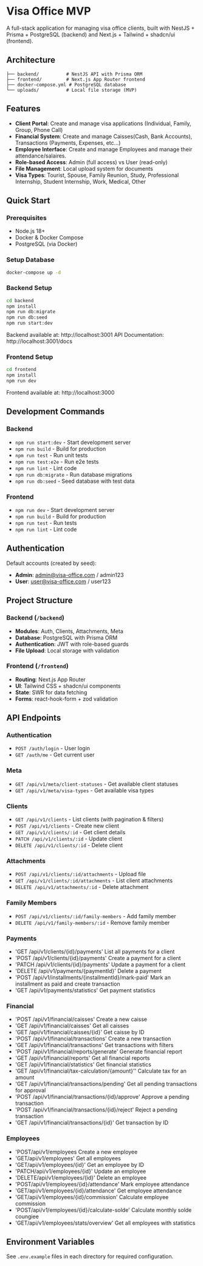 # Visa Office MVP

A full-stack application for managing visa office clients, built with NestJS + Prisma + PostgreSQL (backend) and Next.js + Tailwind + shadcn/ui (frontend).

## Architecture

```
├── backend/          # NestJS API with Prisma ORM
├── frontend/         # Next.js App Router frontend
├── docker-compose.yml # PostgreSQL database
└── uploads/          # Local file storage (MVP)
```

## Features

- **Client Portal**: Create and manage visa applications (Individual, Family, Group, Phone Call)
- **Financial System**: Create and manage Caisses(Cash, Bank Accounts), Transactions (Payments, Expenses, etc...)
- **Employee Interface**: Create and manage Employees and manage their attendance/salaires.
- **Role-based Access**: Admin (full access) vs User (read-only)
- **File Management**: Local upload system for documents
- **Visa Types**: Tourist, Spouse, Family Reunion, Study, Professional Internship, Student Internship, Work, Medical, Other

## Quick Start

### Prerequisites

- Node.js 18+
- Docker & Docker Compose
- PostgreSQL (via Docker)

### Setup Database

```bash
docker-compose up -d
```

### Backend Setup

```bash
cd backend
npm install
npm run db:migrate
npm run db:seed
npm run start:dev
```

Backend available at: http://localhost:3001
API Documentation: http://localhost:3001/docs

### Frontend Setup

```bash
cd frontend
npm install
npm run dev
```

Frontend available at: http://localhost:3000

## Development Commands

### Backend

- `npm run start:dev` - Start development server
- `npm run build` - Build for production
- `npm run test` - Run unit tests
- `npm run test:e2e` - Run e2e tests
- `npm run lint` - Lint code
- `npm run db:migrate` - Run database migrations
- `npm run db:seed` - Seed database with test data

### Frontend

- `npm run dev` - Start development server
- `npm run build` - Build for production
- `npm run test` - Run tests
- `npm run lint` - Lint code

## Authentication

Default accounts (created by seed):

- **Admin**: admin@visa-office.com / admin123
- **User**: user@visa-office.com / user123

## Project Structure

### Backend (`/backend`)

- **Modules**: Auth, Clients, Attachments, Meta
- **Database**: PostgreSQL with Prisma ORM
- **Authentication**: JWT with role-based guards
- **File Upload**: Local storage with validation

### Frontend (`/frontend`)

- **Routing**: Next.js App Router
- **UI**: Tailwind CSS + shadcn/ui components
- **State**: SWR for data fetching
- **Forms**: react-hook-form + zod validation

## API Endpoints

### Authentication

- `POST /auth/login` - User login
- `GET /auth/me` - Get current user

### Meta

- `GET /api/v1/meta/client-statuses` - Get available client statuses
- `GET /api/v1/meta/visa-types` - Get available visa types

### Clients

- `GET /api/v1/clients` - List clients (with pagination & filters)
- `POST /api/v1/clients` - Create new client
- `GET /api/v1/clients/:id` - Get client details
- `PATCH /api/v1/clients/:id` - Update client
- `DELETE /api/v1/clients/:id` - Delete client

### Attachments

- `POST /api/v1/clients/:id/attachments` - Upload file
- `GET /api/v1/clients/:id/attachments` - List client attachments
- `DELETE /api/v1/attachments/:id` - Delete attachment

### Family Members

- `POST /api/v1/clients/:id/family-members` - Add family member
- `DELETE /api/v1/family-members/:id` - Remove family member

### Payments

- 'GET /api/v1/clients/{id}/payments' List all payments for a client
- 'POST /api/v1/clients/{id}/payments' Create a payment for a client
- 'PATCH /api/v1/clients/{id}/payments' Update a payment for a client
- 'DELETE /api/v1/payments/{paymentId}' Delete a payment
- 'POST /api/v1/installments/{installmentId}/mark-paid' Mark an installment as paid and create transaction
- 'GET /api/v1/payments/statistics' Get payment statistics

### Financial

- 'POST /api/v1/financial/caisses' Create a new caisse
- 'GET /api/v1/financial/caisses' Get all caisses
- 'GET /api/v1/financial/caisses/{id}' Get caisse by ID
- 'POST /api/v1/financial/transactions' Create a new transaction
- 'GET /api/v1/financial/transactions' Get transactions with filters
- 'POST /api/v1/financial/reports/generate' Generate financial report
- 'GET /api/v1/financial/reports' Get all financial reports
- 'GET /api/v1/financial/statistics' Get financial statistics
- 'GET /api/v1/financial/tax-calculation/{amount}'' Calculate tax for an amount
- 'GET /api/v1/financial/transactions/pending' Get all pending transactions for approval
- 'POST /api/v1/financial/transactions/{id}/approve' Approve a pending transaction
- 'POST /api/v1/financial/transactions/{id}/reject' Reject a pending transaction
- 'GET /api/v1/financial/transactions/{id}' Get transaction by ID

### Employees

- 'POST/api/v1/employees Create a new employee
- 'GET/api/v1/employees' Get all employees
- 'GET/api/v1/employees/{id}' Get an employee by ID
- 'PATCH/api/v1/employees/{id}' Update an employee
- 'DELETE/api/v1/employees/{id}' Delete an employee
- 'POST/api/v1/employees/{id}/attendance' Mark employee attendance
- 'GET/api/v1/employees/{id}/attendance' Get employee attendance
- 'GET/api/v1/employees/{id}/commission' Calculate employee commission
- 'POST/api/v1/employees/{id}/calculate-solde' Calculate monthly solde coungiee
- 'GET/api/v1/employees/stats/overview' Get all employees with statistics

## Environment Variables

See `.env.example` files in each directory for required configuration.
